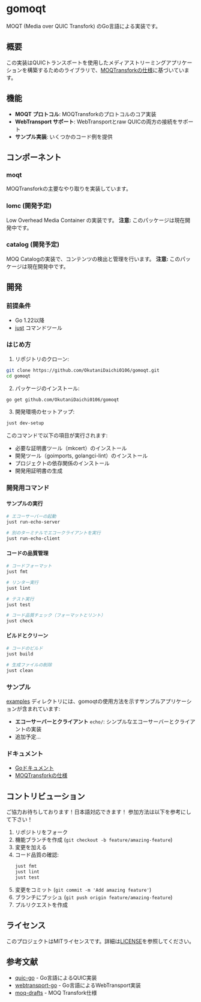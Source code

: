 # gomoqt

MOQT (Media over QUIC Transfork) のGo言語による実装です。

## 概要

この実装はQUICトランスポートを使用したメディアストリーミングアプリケーションを構築するためのライブラリで、[MOQTransforkの仕様](https://kixelated.github.io/moq-drafts/draft-lcurley-moq-transfork.html)に基づいています。

## 機能

- **MOQT プロトコル**: MOQTransforkのプロトコルのコア実装
- **WebTransport サポート**: WebTransportとraw QUICの両方の接続をサポート
- **サンプル実装**: いくつかのコード例を提供

## コンポーネント

### moqt

MOQTransforkの主要なやり取りを実装しています。

### lomc (開発予定)

Low Overhead Media Container の実装です。
**注意:** このパッケージは現在開発中です。

### catalog (開発予定)

MOQ Catalogの実装で、コンテンツの検出と管理を行います。
**注意:** このパッケージは現在開発中です。

## 開発

### 前提条件

- Go 1.22以降
- [just](https://github.com/casey/just) コマンドツール

### はじめ方

1. リポジトリのクローン:
```bash
git clone https://github.com/OkutaniDaichi0106/gomoqt.git
cd gomoqt
```

2. パッケージのインストール:
```bash
go get github.com/OkutaniDaichi0106/gomoqt
```

3. 開発環境のセットアップ:
```bash
just dev-setup
```

このコマンドで以下の項目が実行されます:
- 必要な証明書ツール（mkcert）のインストール
- 開発ツール（goimports, golangci-lint）のインストール
- プロジェクトの依存関係のインストール
- 開発用証明書の生成

### 開発用コマンド

#### サンプルの実行
```bash
# エコーサーバーの起動
just run-echo-server

# 別のターミナルでエコークライアントを実行
just run-echo-client
```

#### コードの品質管理
```bash
# コードフォーマット
just fmt

# リンター実行
just lint

# テスト実行
just test

# コード品質チェック（フォーマットとリント）
just check
```

#### ビルドとクリーン
```bash
# コードのビルド
just build

# 生成ファイルの削除
just clean
```

### サンプル

[examples](examples) ディレクトリには、gomoqtの使用方法を示すサンプルアプリケーションが含まれています:

- **エコーサーバーとクライアント** `echo/`: シンプルなエコーサーバーとクライアントの実装
- 追加予定...

### ドキュメント

- [Goドキュメント](https://pkg.go.dev/github.com/OkutaniDaichi0106/gomoqt)
- [MOQTransforkの仕様](https://kixelated.github.io/moq-drafts/draft-lcurley-moq-transfork.html)


## コントリビューション

ご協力お待ちしております！日本語対応できます！
参加方法は以下を参考にして下さい！

1. リポジトリをフォーク
2. 機能ブランチを作成 (`git checkout -b feature/amazing-feature`)
3. 変更を加える
4. コード品質の確認:
   ```bash
   just fmt
   just lint
   just test
   ```
5. 変更をコミット (`git commit -m 'Add amazing feature'`)
6. ブランチにプッシュ (`git push origin feature/amazing-feature`)
7. プルリクエストを作成

## ライセンス

このプロジェクトはMITライセンスです。詳細は[LICENSE](LICENSE)を参照してください。

## 参考文献

- [quic-go](https://github.com/quic-go/quic-go) - Go言語によるQUIC実装
- [webtransport-go](https://github.com/quic-go/webtransport-go) - Go言語によるWebTransport実装
- [moq-drafts](https://github.com/kixelated/moq-drafts) - MOQ Transfork仕様